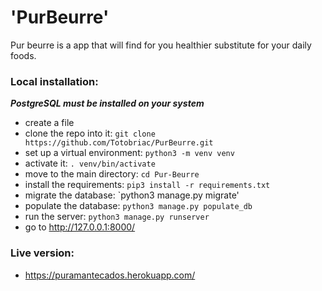 # 'PurBeurre'


Pur beurre is a app that will find for you healthier substitute for your daily foods.


### Local installation:

__*PostgreSQL must be installed on your system*__

- create a file
- clone the repo into it:
`git clone https://github.com/Totobriac/PurBeurre.git`
- set up a virtual environment:
`python3 -m venv venv`
- activate it:
`. venv/bin/activate`
- move to the main directory:
`cd Pur-Beurre`
- install the requirements: `pip3 install -r requirements.txt`
- migrate the database: `python3 manage.py migrate'
- populate the database: `python3 manage.py populate_db`
- run the server: `python3 manage.py runserver`
- go to http://127.0.0.1:8000/


### Live version:

- https://puramantecados.herokuapp.com/
